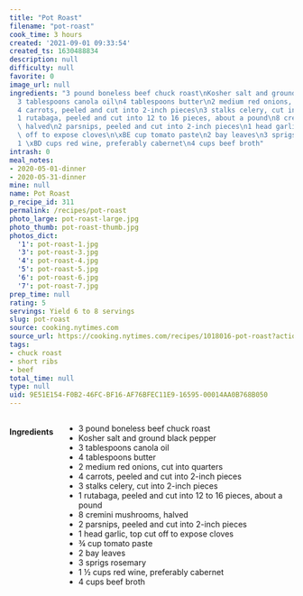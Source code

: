 ```yaml
---
title: "Pot Roast"
filename: "pot-roast"
cook_time: 3 hours
created: '2021-09-01 09:33:54'
created_ts: 1630488834
description: null
difficulty: null
favorite: 0
image_url: null
ingredients: "3 pound boneless beef chuck roast\nKosher salt and ground black pepper\n\
  3 tablespoons canola oil\n4 tablespoons butter\n2 medium red onions, cut into quarters\n\
  4 carrots, peeled and cut into 2-inch pieces\n3 stalks celery, cut into 2-inch pieces\n\
  1 rutabaga, peeled and cut into 12 to 16 pieces, about a pound\n8 cremini mushrooms,\
  \ halved\n2 parsnips, peeled and cut into 2-inch pieces\n1 head garlic, top cut\
  \ off to expose cloves\n\xBE cup tomato paste\n2 bay leaves\n3 sprigs rosemary\n\
  1 \xBD cups red wine, preferably cabernet\n4 cups beef broth"
intrash: 0
meal_notes:
- 2020-05-01-dinner
- 2020-05-31-dinner
mine: null
name: Pot Roast
p_recipe_id: 311
permalink: /recipes/pot-roast
photo_large: pot-roast-large.jpg
photo_thumb: pot-roast-thumb.jpg
photos_dict:
  '1': pot-roast-1.jpg
  '3': pot-roast-3.jpg
  '4': pot-roast-4.jpg
  '5': pot-roast-5.jpg
  '6': pot-roast-6.jpg
  '7': pot-roast-7.jpg
prep_time: null
rating: 5
servings: Yield 6 to 8 servings
slug: pot-roast
source: cooking.nytimes.com
source_url: https://cooking.nytimes.com/recipes/1018016-pot-roast?action=click&module=Global%20Search%20Recipe%20Card&pgType=search&rank=2
tags:
- chuck roast
- short ribs
- beef
total_time: null
type: null
uid: 9E51E154-F0B2-46FC-BF16-AF76BFEC11E9-16595-00014AA0B768B050
---
```

<div class="large-8 medium-7 columns" id="writeup">	</div><!-- #writeup -->
</div><!-- #row-one -->
<div class="row" id="row-two">	<div class="medium-4 small-5 columns" id="ingredients"><h4>Ingredients</h4><div class="box box-ingredients content"><ul>
<li>3 pound boneless beef chuck roast</li>
<li>Kosher salt and ground black pepper</li>
<li>3 tablespoons canola oil</li>
<li>4 tablespoons butter</li>
<li>2 medium red onions, cut into quarters</li>
<li>4 carrots, peeled and cut into 2-inch pieces</li>
<li>3 stalks celery, cut into 2-inch pieces</li>
<li>1 rutabaga, peeled and cut into 12 to 16 pieces, about a pound</li>
<li>8 cremini mushrooms, halved</li>
<li>2 parsnips, peeled and cut into 2-inch pieces</li>
<li>1 head garlic, top cut off to expose cloves</li>
<li>¾ cup tomato paste</li>
<li>2 bay leaves</li>
<li>3 sprigs rosemary</li>
<li>1 ½ cups red wine, preferably cabernet</li>
<li>4 cups beef broth</li>
</ul>
</div>	</div>	<div class="medium-6 small-7 columns" id="directions">	</div>